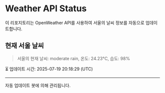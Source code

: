 
# Weather API Status

이 리포지토리는 OpenWeather API를 사용하여 서울의 날씨 정보를 자동으로 업데이트합니다.

## 현재 서울 날씨
> 서울의 현재 날씨: moderate rain, 온도: 24.23°C, 습도: 98%

⏳ 업데이트 시간: 2025-07-19 20:18:29 (UTC)

---
자동 업데이트 봇에 의해 관리됩니다.
